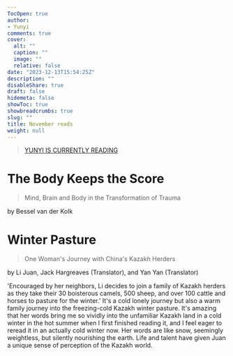 ```yaml
---
TocOpen: true
author:
- Yunyi
comments: true
cover:
  alt: ""
  caption: ""
  image: ""
  relative: false
date: "2023-12-13T15:54:25Z"
description: ""
disableShare: true
draft: false
hidemeta: false
showToc: true
showbreadcrumbs: true
slug: ""
title: November reads
weight: null
---
```


> [YUNYI IS CURRENTLY READING](https://www.goodreads.com/review/list/161105203-yunyi-tang?shelf=currently-reading)

# The Body Keeps the Score
> Mind, Brain and Body in the Transformation of Trauma

by Bessel van der Kolk

# Winter Pasture
>One Woman's Journey with China's Kazakh Herders 

by Li Juan, Jack Hargreaves (Translator), and Yan Yan (Translator)

'Encouraged by her neighbors, Li decides to join a family of Kazakh herders as they take their 30 boisterous camels, 500 sheep, and over 100 cattle and horses to pasture for the winter.' It's a cold lonely journey but also a warm family journey into the freezing-cold Kazakh winter pasture. It's amazing that her words bring me so vividly into the unfamiliar Kazakh land in a cold winter in the hot summer when I first finished reading it, and I feel eager to reread it in an actually cold winter now. Her words are like snow, seemingly weightless, but silently nourishing the earth. Life and talent have given Juan a unique sense of perception of the Kazakh world. 
